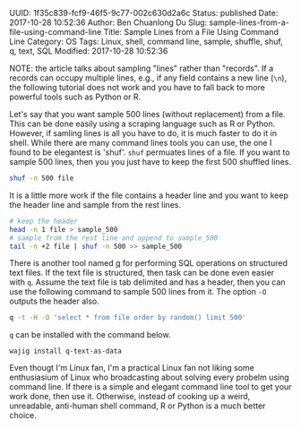 UUID: 1f35c839-fcf9-46f5-9c77-002c630d2a6c
Status: published
Date: 2017-10-28 10:52:36
Author: Ben Chuanlong Du
Slug: sample-lines-from-a-file-using-command-line
Title: Sample Lines from a File Using Command Line
Category: OS
Tags: Linux, shell, command line, sample, shuffle, shuf, q, text, SQL
Modified: 2017-10-28 10:52:36


NOTE: the article talks about sampling "lines" rather than "records". 
If a records can occupy multiple lines, 
e.g., if any field contains a new line (`\n`),
the following tutorial does not work 
and you have to fall back to more powerful tools such as Python or R.

Let's say that you want sample 500 lines (without replacement) from a file.
This can be done easily using a scraping language such as R or Python. 
However, if samling lines is all you have to do,
it is much faster to do it in shell. 
While there are many command lines tools you can use, 
the one I found to be elegantest is 'shuf'.
`shuf` permuates lines of a file. 
If you want to sample 500 lines, 
then you you just have to keep the first 500 shuffled lines.
```sh
shuf -n 500 file
```
It is a little more work if the file contains a header line
and you want to keep the header line and sample from the rest lines.
```sh
# keep the header
head -n 1 file > sample_500
# sample from the rest line and append to sample_500
tail -n +2 file | shuf -n 500 >> sample_500
```
There is another tool named [q](http://harelba.github.io/q/)
for performing SQL operations on structured text files. 
If the text file is structured,
then task can be done even easier with `q`.
Assume the text file is tab delimited and has a header, 
then you can use the following command to sample 500 lines from it.
The option `-O` outputs the header also.
```sh
q -t -H -O 'select * from file order by random() limit 500'
```
`q` can be installed with the command below. 
```
wajig install q-text-as-data
```

Even thougt I'm Linux fan, 
I'm a practical Linux fan 
not liking some enthusiasium of Linux 
who broadcasting about solving every probelm using command line.
If there is a simple and elegant command line tool to get your work done,
then use it. 
Otherwise, instead of cooking up a weird, unreadable, anti-human shell command, 
R or Python is a much better choice.
